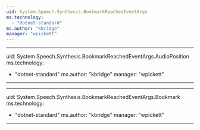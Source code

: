 ```yaml
---
uid: System.Speech.Synthesis.BookmarkReachedEventArgs
ms.technology: 
  - "dotnet-standard"
ms.author: "kbridge"
manager: "wpickett"
---
```


---
uid: System.Speech.Synthesis.BookmarkReachedEventArgs.AudioPosition
ms.technology: 
  - "dotnet-standard"
ms.author: "kbridge"
manager: "wpickett"
---

---
uid: System.Speech.Synthesis.BookmarkReachedEventArgs.Bookmark
ms.technology: 
  - "dotnet-standard"
ms.author: "kbridge"
manager: "wpickett"
---
